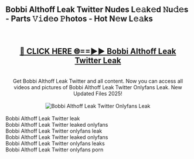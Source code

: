 <h2>Bobbi Althoff Leak Twitter Nudes L𝚎𝚊k𝚎d 𝙽u𝚍𝚎s - Parts 𝚅𝚒d𝚎o 𝙿hotos - Hot N𝚎w L𝚎𝚊ks</h2>
<br>
<div align="center">
<h2><a href="https://213.232.235.80/live/video.php?q=bobbi-althoff-leak-twitter" rel="nofollow">🔴 CLICK HERE 🌐==►► Bobbi Althoff Leak Twitter Leak</a></h2>
<br>
Get Bobbi Althoff Leak Twitter and all content. Now you can access all videos and pictures of Bobbi Althoff Leak Twitter Onlyfans Leak. New Updated Files 2025!
<br>
<br>
<a href="https://213.232.235.80/live/video.php?q=bobbi-althoff-leak-twitter" rel="nofollow" data-target="animated-image.originalLink"><img src="https://i.imgur.com/1EjSzPs.png" alt="Bobbi Althoff Leak Twitter Onlyfans Leak" style="max-width: 100%; display: inline-block;" data-target="animated-image.originalImage"></a>
</div>
<br>
Bobbi Althoff Leak Twitter leak<br>
Bobbi Althoff Leak Twitter leaked onlyfans<br>
Bobbi Althoff Leak Twitter onlyfans leak<br>
Bobbi Althoff Leak Twitter leaked onlyfans<br>
Bobbi Althoff Leak Twitter onlyfans leaks<br>
Bobbi Althoff Leak Twitter onlyfans porn
